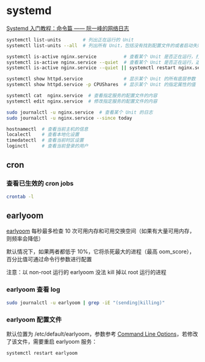 # systemd

[Systemd 入门教程：命令篇 —— 阮一峰的网络日志](https://www.ruanyifeng.com/blog/2016/03/systemd-tutorial-commands.html)

```bash
systemctl list-units        # 列出正在运行的 Unit
systemctl list-units --all  # 列出所有 Unit，包括没有找到配置文件的或者启动失败的

systemctl is-active nginx.service          # 查看某个 Unit 是否正在运行，打印 active 并返回 0，或打印 inactive 并返回非零值
systemctl is-active nginx.service --quiet  # 查看某个 Unit 是否正在运行，返回 0，或返回非零值
systemctl is-active nginx.service --quiet || systemctl restart nginx.service

systemctl show httpd.service               # 显示某个 Unit 的所有底层参数
systemctl show httpd.service -p CPUShares  # 显示某个 Unit 的指定属性的值

systemctl cat  nginx.service  # 查看指定服务的配置文件的内容
systemctl edit nginx.service  # 修改指定服务的配置文件的内容

sudo journalctl -u nginx.service  # 查看某个 Unit 的日志
sudo journalctl -u nginx.service --since today

hostnamectl  # 查看当前主机的信息
localectl    # 查看本地化设置
timedatectl  # 查看当前时区设置
loginctl     # 查看当前登录的用户
```

## cron

### 查看已生效的 cron jobs

```bash
crontab -l
```

## earlyoom

[earlyoom](https://github.com/rfjakob/earlyoom) 每秒最多检查 10 次可用内存和可用交换空间（如果有大量可用内存，则频率会降低）

默认情况下，如果两者都低于 10%，它将杀死最大的进程（最高 oom_score），百分比值可通过命令行参数进行配置

注意：以 non-root 运行的 earlyoom 没法 kill 掉以 root 运行的进程

### earlyoom 查看 log

```bash
sudo journalctl -u earlyoom | grep -iE "(sending|killing)"
```

### earlyoom 配置文件

默认位置为 /etc/default/earlyoom，参数参考 [Command Line Options](https://github.com/rfjakob/earlyoom?tab=readme-ov-file#command-line-options)，若修改了该文件，需要重启 earlyoom 服务：

```bash
systemctl restart earlyoom
```
